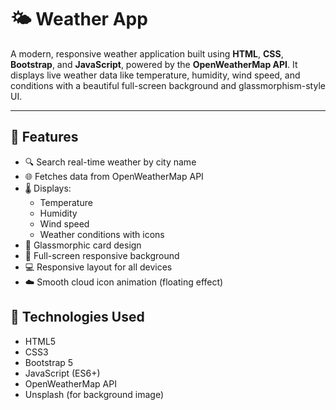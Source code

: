 # 🌤️ Weather App

A modern, responsive weather application built using **HTML**, **CSS**, **Bootstrap**, and **JavaScript**, powered by the **OpenWeatherMap API**. It displays live weather data like temperature, humidity, wind speed, and conditions with a beautiful full-screen background and glassmorphism-style UI.

---

## 🚀 Features

- 🔍 Search real-time weather by city name
- 🌐 Fetches data from OpenWeatherMap API
- 🌡️ Displays:
  - Temperature
  - Humidity
  - Wind speed
  - Weather conditions with icons
- 🧊 Glassmorphic card design
- 🎨 Full-screen responsive background
- 💻 Responsive layout for all devices
- ☁️ Smooth cloud icon animation (floating effect)


## 🔧 Technologies Used

- HTML5
- CSS3
- Bootstrap 5
- JavaScript (ES6+)
- OpenWeatherMap API
- Unsplash (for background image)


